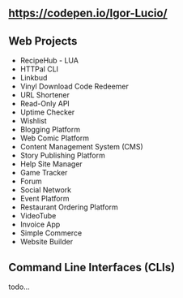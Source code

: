 https://codepen.io/Igor-Lucio/
-----

 ## Web Projects
 - RecipeHub - LUA 
 - HTTPal CLI
 - Linkbud
 - Vinyl Download Code Redeemer  
 - URL Shortener
 - Read-Only API
 - Uptime Checker
 - Wishlist
 - Blogging Platform
 - Web Comic Platform
 - Content Management System (CMS)
 - Story Publishing Platform
 - Help Site Manager
 - Game Tracker
 - Forum
 - Social Network
 - Event Platform
 - Restaurant Ordering Platform
 - VideoTube
 - Invoice App
 - Simple Commerce
 - Website Builder
## Command Line Interfaces (CLIs)

todo...
